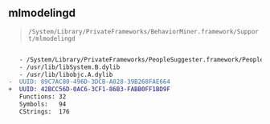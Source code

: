 ## mlmodelingd

> `/System/Library/PrivateFrameworks/BehaviorMiner.framework/Support/mlmodelingd`

```diff

   - /System/Library/PrivateFrameworks/PeopleSuggester.framework/PeopleSuggester
   - /usr/lib/libSystem.B.dylib
   - /usr/lib/libobjc.A.dylib
-  UUID: 89C7AC80-496D-3DCB-A028-39B268FAE664
+  UUID: 42BCC56D-0AC6-3CF1-86B3-FABB0FF1BD9F
   Functions: 32
   Symbols:   94
   CStrings:  176

```
